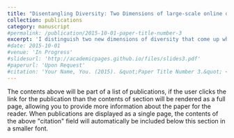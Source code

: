 ```yaml
---
title: "Disentangling Diversity: Two Dimensions of large-scale online deliberation"
collection: publications
category: manuscript
#permalink: /publication/2015-10-01-paper-title-number-3
excerpt: 'I distinguish two new dimensions of diversity that come up when designing large-scale online deliberations.'
#date: 2015-10-01
#venue: 'In Progress'
#slidesurl: 'http://academicpages.github.io/files/slides3.pdf'
#paperurl: 'Upon Request'
#citation: 'Your Name, You. (2015). &quot;Paper Title Number 3.&quot; <i>Journal 1</i>. 1(3).'
---
```


The contents above will be part of a list of publications, if the user clicks the link for the publication than the contents of section will be rendered as a full page, allowing you to provide more information about the paper for the reader. When publications are displayed as a single page, the contents of the above "citation" field will automatically be included below this section in a smaller font.
